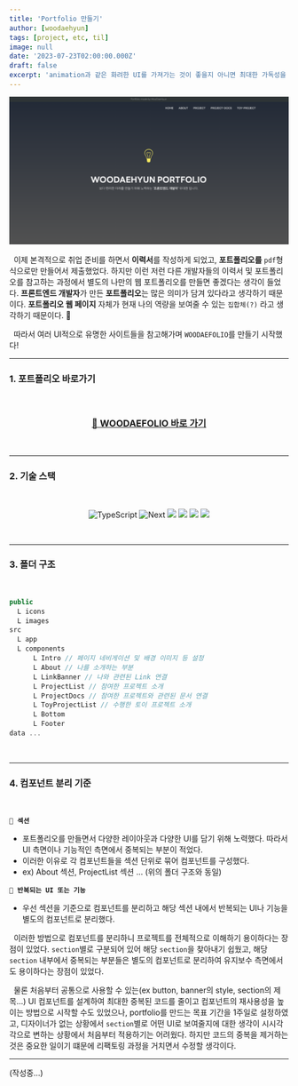 ```yaml
---
title: 'Portfolio 만들기'
author: [woodaehyun]
tags: [project, etc, til]
image: null
date: '2023-07-23T02:00:00.000Z'
draft: false
excerpt: 'animation과 같은 화려한 UI를 가져가는 것이 좋을지 아니면 최대한 가독성을 좋게 만들지를 고민했으나 기존의 유명한 IT회사들의 사이트를 참고하여 가독성을 높이고 그 내부에서 다양한 형태의 UI를 구성하는 것을 목표로 했다.'
---
```


<img src="img/portfolio-main.png" alt="포트폴리오">

<br/>

&nbsp;&nbsp;이제 본격적으로 취업 준비를 하면서 **이력서**를 작성하게 되었고, **포트폴리오를** `pdf`형식으로만 만들어서 제출했었다. 하지만 이런 저런 다른 개발자들의 이력서 및 포트폴리오를 참고하는 과정에서 별도의 나만의 웹 포트폴리오를 만들면 좋겠다는 생각이 들었다. **프론트엔드 개발자**가 만든 **포트폴리오**는 많은 의미가 담겨 있다라고 생각하기 때문이다. **포트폴리오 웹 페이지** 자체가 현재 나의 역량을 보여줄 수 있는 `집합체(?)` 라고 생각하기 때문이다. 🚀

&nbsp;&nbsp;따라서 여러 UI적으로 유명한 사이트들을 참고해가며 `WOODAEFOLIO`를 만들기 시작했다!

---

### 1. 포트폴리오 바로가기

<br/>

<div align="center">
  <h3><a href="https://woodaefolio.com">🚀 WOODAEFOLIO 바로 가기</a></h3>
</div>
<br/>

---

### 2. 기술 스택

<br/>

<div align="center">

![TypeScript](https://img.shields.io/static/v1?style=for-the-badge&message=TypeScript&color=4976C1&logo=TypeScript&logoColor=FFFFFF&label=)
![Next](https://img.shields.io/static/v1?style=for-the-badge&message=Next&color=000000&logo=Next.js&logoColor=FFFFFF&label=)
![](https://img.shields.io/badge/tailwindcss-06B6D4?style=for-the-badge&logo=tailwindcss&logoColor=white)
![](https://img.shields.io/badge/daisyui-5A0EF8?style=for-the-badge&logo=daisyui&logoColor=white)
![](https://img.shields.io/badge/eslint-4B32C3?style=for-the-badge&logo=eslint&logoColor=white)
![](https://img.shields.io/badge/prettier-F7B93E?style=for-the-badge&logo=prettier&logoColor=white)

</div>
<br />

---

### 3. 폴더 구조

<br/>

```javascript
public
  L icons
  L images
src
  L app
  L components
      L Intro // 페이지 네비게이션 및 배경 이미지 등 설정
      L About // 나를 소개하는 부분
      L LinkBanner // 나와 관련된 Link 연결
      L ProjectList // 참여한 프로젝트 소개
      L ProjectDocs // 참여한 프로젝트와 관련된 문서 연결
      L ToyProjectList // 수행한 토이 프로젝트 소개
      L Bottom
      L Footer
data ...
```

<br />

---

### 4. 컴포넌트 분리 기준

<br/>

**`👻 섹션`**

- 포트폴리오를 만들면서 다양한 레이아웃과 다양한 UI를 담기 위해 노력했다. 따라서 UI 측면이나 기능적인 측면에서 중복되는 부분이 적었다.
- 이러한 이유로 각 컴포넌트들을 섹션 단위로 묶어 컴포넌트를 구성했다.
- ex) About 섹션, ProjectList 섹션 ... (위의 폴더 구조와 동일)

**`🐤 반복되는 UI 또는 기능`**

- 우선 섹션을 기준으로 컴포넌트를 분리하고 해당 섹션 내에서 반복되는 UI나 기능을 별도의 컴포넌트로 분리했다.

&nbsp;&nbsp;이러한 방법으로 컴포넌트를 분리하니 프로젝트를 전체적으로 이해하기 용이하다는 장점이 있었다. `section`별로 구분되어 있어 해당 `section`을 찾아내기 쉽웠고, 해당 `section` 내부에서 중복되는 부분들은 별도의 컴포넌트로 분리하여 유지보수 측면에서도 용이하다는 장점이 있었다.

&nbsp;&nbsp;물론 처음부터 공통으로 사용할 수 있는(ex button, banner의 style, section의 제목...) UI 컴포넌트를 설계하여 최대한 중복된 코드를 줄이고 컴포넌트의 재사용성을 높이는 방법으로 시작할 수도 있었으나, portfolio를 만드는 목표 기간을 1주일로 설정하였고, 디자이너가 없는 상황에서 `section`별로 어떤 UI로 보여줄지에 대한 생각이 시시각각으로 변하는 상황에서 처음부터 적용하기는 어려웠다. 하지만 코드의 중복을 제거하는것은 중요한 일이기 떄문에 리팩토링 과정을 거치면서 수정할 생각이다.

---

(작성중...)
